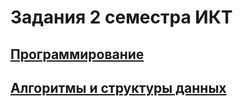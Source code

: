# Задания 2 семестра ИКТ
## [Программирование](https://github.com/VeraKasianenko/ITMO_ICT/tree/main/2_term_ICT/Programming)
## [Алгоритмы и структуры данных](https://github.com/VeraKasianenko/ITMO_ICT/tree/main/2_term_ICT/Algoritms)

